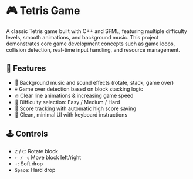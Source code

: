 # 🎮 Tetris Game

A classic Tetris game built with C++ and SFML, featuring multiple difficulty levels, smooth animations, and background music. This project demonstrates core game development concepts such as game loops, collision detection, real-time input handling, and resource management.

## 🚀 Features

- 🎼 Background music and sound effects (rotate, stack, game over)
- 💀 Game over detection based on block stacking logic
- 🔥 Clear line animations & increasing game speed
- 🧠 Difficulty selection: Easy / Medium / Hard
- 🧾 Score tracking with automatic high score saving
- 🧊 Clean, minimal UI with keyboard instructions

## 🕹️ Controls

- `Z` / `C`: Rotate block
- `← / →`: Move block left/right
- `↓`: Soft drop
- `Space`: Hard drop
